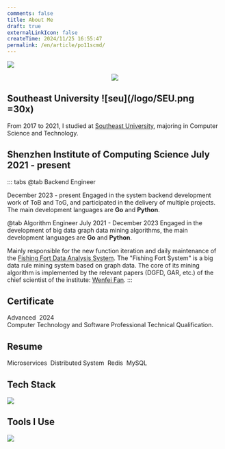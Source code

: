 ```yaml
---
comments: false
title: About Me
draft: true
externalLinkIcon: false
createTime: 2024/11/25 16:55:47
permalink: /en/article/po11scmd/
---
```

![](/back-ground/github-header-image.png)

<div align=center>
  <img  src="https://readme-typing-svg.demolab.com?font=Fira+Code&weight=600&size=24&pause=1000&color=59c798&center=true&vCenter=true&random=false&width=280&lines=Welcome+to+my+blog">
</div>

##  Southeast University ![seu](/logo/SEU.png =30x)
From 2017 to 2021, I studied at [Southeast University](https://www.seu.edu.cn/), majoring in Computer Science and Technology.

<CardGrid>
<LinkCard title="sf yang" href="https://sfyangcs.github.io/"  icon="/avatar/ysf.jpg" description="Advisor"/>
<LinkCard title="Affine transformation of distributed unmanned vehicle platoon" href="https://dingyuqi.com/pdf/thesis.pdf"  icon=skill-icons:ros-dark description="Undergraduate thesis"/>
</CardGrid>

## Shenzhen Institute of Computing Science <Badge>July 2021 - present</Badge>

::: tabs
@tab Backend Engineer

<Badge>December 2023 - present</Badge>
Engaged in the system backend development work of ToB and ToG, and participated in the delivery of multiple projects. The main development languages ​​are **Go** and **Python**.

@tab Algorithm Engineer 
<Badge>July 2021 - December 2023</Badge>
Engaged in the development of big data graph data mining algorithms, the main development languages ​​are **Go** and **Python**.

Mainly responsible for the new function iteration and daily maintenance of the [Fishing Fort Data Analysis System](https://www.sics.ac.cn/col8/index). The "Fishing Fort System" is a big data rule mining system based on graph data. The core of its mining algorithm is implemented by the relevant papers (DGFD, GAR, etc.) of the chief scientist of the institute: [Wenfei Fan](https://en.wikipedia.org/wiki/Wenfei_Fan).
:::

## Certificate
<LinkCard title="Systems Analyst" href="https://dingyuqi.com/pdf/certificate.pdf"  icon="/icon/ruankao.png">
<div style="display: flex; gap: 8px;">
    <Badge>Advanced</Badge> <Badge>2024</Badge>
</div>
Computer Technology and Software Professional Technical Qualification.
</LinkCard>

## Resume
<LinkCard title="Resume" href="https://dingyuqi.com/pdf/resumeV3.1.pdf" icon="/icon/OIP.png">
<div style="display: flex; gap: 8px;">
  <Badge>Microservices</Badge>
  <Badge>Distributed System</Badge>
  <Badge>Redis</Badge>
  <Badge>MySQL</Badge>
</div>
</LinkCard>

## Tech Stack
<picture><img src="https://go-skill-icons.vercel.app/api/icons?i=go,py,redis,mysql,oracle,postgres,kafka,grpc,flask&perline=5"></picture>

## Tools I Use
<picture><img src="https://go-skill-icons.vercel.app/api/icons?i=vscode,goland,pycharm,dbeaver,git,github,kubernetes,docker,vercel,jenkins,grafana&perline=5"></picture>